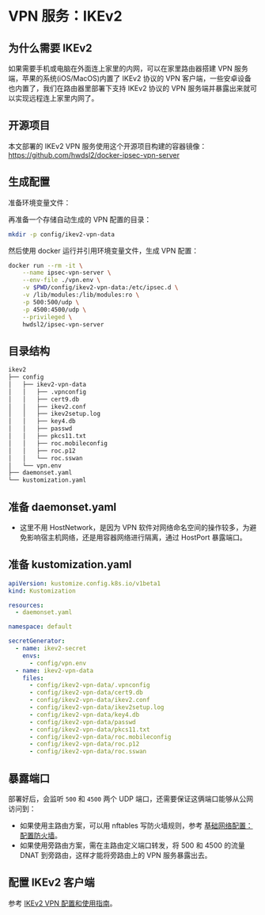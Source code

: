 # VPN 服务：IKEv2

## 为什么需要 IKEv2

如果需要手机或电脑在外面连上家里的内网，可以在家里路由器搭建 VPN 服务端，苹果的系统(iOS/MacOS)内置了 IKEv2 协议的 VPN 客户端，一些安卓设备也内置了，我们在路由器里部署下支持 IKEv2 协议的 VPN 服务端并暴露出来就可以实现远程连上家里内网了。

## 开源项目 

本文部署的 IKEv2 VPN 服务使用这个开源项目构建的容器镜像：https://github.com/hwdsl2/docker-ipsec-vpn-server

## 生成配置

准备环境变量文件：

<FileBlock showLineNumbers title="config/vpn.env" file="home-network/vpn.env" />

再准备一个存储自动生成的 VPN 配置的目录：

```bash
mkdir -p config/ikev2-vpn-data
```

然后使用 docker 运行并引用环境变量文件，生成 VPN 配置：

```bash
docker run --rm -it \
    --name ipsec-vpn-server \
    --env-file ./vpn.env \
    -v $PWD/config/ikev2-vpn-data:/etc/ipsec.d \
    -v /lib/modules:/lib/modules:ro \
    -p 500:500/udp \
    -p 4500:4500/udp \
    --privileged \
    hwdsl2/ipsec-vpn-server
```

## 目录结构

```txt
ikev2
├── config
│   ├── ikev2-vpn-data
│   │   ├── .vpnconfig
│   │   ├── cert9.db
│   │   ├── ikev2.conf
│   │   ├── ikev2setup.log
│   │   ├── key4.db
│   │   ├── passwd
│   │   ├── pkcs11.txt
│   │   ├── roc.mobileconfig
│   │   ├── roc.p12
│   │   └── roc.sswan
│   └── vpn.env
├── daemonset.yaml
└── kustomization.yaml
```

## 准备 daemonset.yaml

<FileBlock showLineNumbers title="daemonset.yaml" file="home-network/ikev2.yaml" />

* 这里不用 HostNetwork，是因为 VPN 软件对网络命名空间的操作较多，为避免影响宿主机网络，还是用容器网络进行隔离，通过 HostPort 暴露端口。

## 准备 kustomization.yaml

```yaml title="kustomization.yaml"
apiVersion: kustomize.config.k8s.io/v1beta1
kind: Kustomization

resources:
  - daemonset.yaml

namespace: default

secretGenerator:
  - name: ikev2-secret
    envs:
      - config/vpn.env
  - name: ikev2-vpn-data
    files:
      - config/ikev2-vpn-data/.vpnconfig
      - config/ikev2-vpn-data/cert9.db
      - config/ikev2-vpn-data/ikev2.conf
      - config/ikev2-vpn-data/ikev2setup.log
      - config/ikev2-vpn-data/key4.db
      - config/ikev2-vpn-data/passwd
      - config/ikev2-vpn-data/pkcs11.txt
      - config/ikev2-vpn-data/roc.mobileconfig
      - config/ikev2-vpn-data/roc.p12
      - config/ikev2-vpn-data/roc.sswan
```

## 暴露端口

部署好后，会监听 `500` 和 `4500` 两个 UDP 端口，还需要保证这俩端口能够从公网访问到：

* 如果使用主路由方案，可以用 nftables 写防火墙规则，参考 [基础网络配置：配置防火墙](network-config.md#配置防火墙)。
* 如果使用旁路由方案，需在主路由定义端口转发，将 500 和 4500 的流量 DNAT 到旁路由，这样才能将旁路由上的 VPN 服务暴露出去。

## 配置 IKEv2 客户端

参考 [IKEv2 VPN 配置和使用指南](https://github.com/hwdsl2/setup-ipsec-vpn/blob/master/docs/ikev2-howto-zh.md)。
